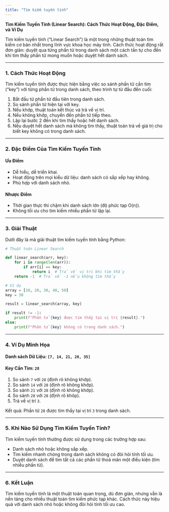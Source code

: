 ```yaml
---
title: "Tìm kiếm tuyến tính"
---
```


**Tìm Kiếm Tuyến Tính (Linear Search): Cách Thức Hoạt Động, Đặc Điểm, và Ví Dụ**

Tìm kiếm tuyến tính (“Linear Search”) là một trong những thuật toán tìm kiếm cơ bản nhất trong lĩnh vực khoa học máy tính. Cách thức hoạt động rất đơn giản: duyệt qua từng phần tử trong danh sách một cách tần tự cho đến khi tìm thấy phần tử mong muốn hoặc duyệt hết danh sách.

---

### 1. Cách Thức Hoạt Động

Tìm kiếm tuyến tính được thực hiện bằng việc so sánh phần tử cần tìm (“key”) với từng phần tử trong danh sách, theo trình tự từ đầu đến cuối:

1. Bắt đầu từ phần tử đầu tiên trong danh sách.
2. So sánh phần tử hiện tại với key.
3. Nếu khớp, thuật toán kết thúc và trả về vị trí.
4. Nếu không khớp, chuyển đến phần tử tiếp theo.
5. Lặp lại bước 2 đến khi tìm thấy hoặc hết danh sách.
6. Nếu duyệt hết danh sách mà không tìm thấy, thuật toán trả về giá trị cho biết key không có trong danh sách.

---

### 2. Đặc Điểm Của Tìm Kiếm Tuyến Tính

#### **Ưu Điểm**

- Dễ hiểu, dễ triển khai.
- Hoạt động trên mọ̣i kiểu dữ liệu: danh sách có sắp xếp hay không.
- Phù hợp với danh sách nhỏ.

#### **Nhược Điểm**

- Thời gian thực thi chậm khi danh sách lớn (độ phức tạp O(n)).
- Không tối ưu cho tìm kiếm nhiều phần tử lặp lại.

---

### 3. Giải Thuật

Dưới đây là mã giải thuật tìm kiếm tuyến tính bằng Python:

```python
# Thuật toán Linear Search

def linear_search(arr, key):
    for i in range(len(arr)):
        if arr[i] == key:
            return i  # Trả về vị trí khi tìm thấy
    return -1  # Trả về -1 nếu không tìm thấy

# Ví dụ
array = [10, 20, 30, 40, 50]
key = 30

result = linear_search(array, key)

if result != -1:
    print(f"Phần tử {key} được tìm thấy tại vị trí {result}.")
else:
    print(f"Phần tử {key} không có trong danh sách.")
```

---

### 4. Ví Dụ Minh Họa

#### **Danh sách Dữ Liệu**: `[7, 14, 21, 28, 35]`

#### **Key Cần Tìm**: `28`

1. So sánh `7` với `28` (định rõ không khớp).
2. So sánh `14` với `28` (định rõ không khớp).
3. So sánh `21` với `28` (định rõ không khớp).
4. So sánh `28` với `28` (định rõ khôp).
5. Trả về vị trí `3`.

Kết quả: Phần tử `28` được tìm thấy tại vị trí `3` trong danh sách.

---

### 5. Khi Nào Sử Dụng Tìm Kiếm Tuyến Tính?

Tìm kiếm tuyến tính thường được sử dụng trong các trường hợp sau:

- Danh sách nhỏ hoặc không sắp xếp.
- Tìm kiếm nhanh chóng trong danh sách không có đòi hỏi tính tối ưu.
- Duyệt danh sách để tìm tất cả các phần tử thoả mãn một điều kiện (tìm nhiều phần tử).

---

### 6. Kết Luận

Tìm kiếm tuyến tính là một thuật toán quan trọng, dù đơn giản, nhưng vẫn là nền tảng cho nhiều thuật toán tìm kiếm phức tạp khác. Cách thức này hiệu quả với danh sách nhỏ hoặc không đòi hỏi tính tối ưu cao.
